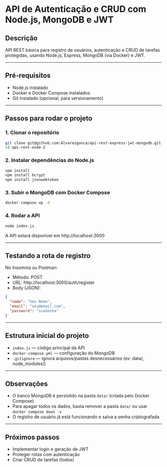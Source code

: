 # API de Autenticação e CRUD com Node.js, MongoDB e JWT

## Descrição
API REST básica para registro de usuários, autenticação e CRUD de tarefas protegidas, usando Node.js, Express, MongoDB (via Docker) e JWT.

---

## Pré-requisitos
- Node.js instalado
- Docker e Docker Compose instalados
- Git instalado (opcional, para versionamento)

---

## Passos para rodar o projeto

### 1. Clonar o repositório
```bash
git clone git@github.com:Alvarezgonca/api-rest-express-jwt-mongodb.git
cd api-rest-node-2
```


### 2. Instalar dependências do Node.js
```bash
npm install
npm install bcrypt
npm install jsonwebtoken
```

### 3. Subir o MongoDB com Docker Compose
```bash
docker compose up -d
```

### 4. Rodar a API
```bash
node index.js
```
A API estará disponível em http://localhost:3000

---

## Testando a rota de registro

No Insomnia ou Postman:
- Método: POST
- URL: http://localhost:3000/auth/register
- Body (JSON):
```json
{
  "name": "Seu Nome",
  "email": "seu@email.com",
  "password": "suaSenha"
}
```

---

## Estrutura inicial do projeto
- `index.js` — código principal da API
- `docker-compose.yml` — configuração do MongoDB
- `.gitignore` — ignora arquivos/pastas desnecessários (ex: data/, node_modules/)

---

## Observações
- O banco MongoDB é persistido na pasta `data/` (criada pelo Docker Compose)
- Para apagar todos os dados, basta remover a pasta `data/` ou usar `docker compose down -v`
- O registro de usuário já está funcionando e salva a senha criptografada

---

## Próximos passos
- Implementar login e geração de JWT
- Proteger rotas com autenticação
- Criar CRUD de tarefas (todos)
